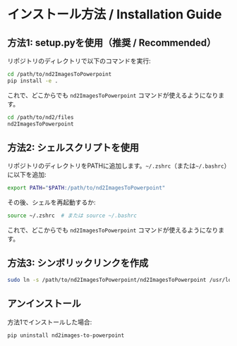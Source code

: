 # インストール方法 / Installation Guide

## 方法1: setup.pyを使用（推奨 / Recommended）

リポジトリのディレクトリで以下のコマンドを実行:

```bash
cd /path/to/nd2ImagesToPowerpoint
pip install -e .
```

これで、どこからでも `nd2ImagesToPowerpoint` コマンドが使えるようになります。

```bash
cd /path/to/nd2/files
nd2ImagesToPowerpoint
```

## 方法2: シェルスクリプトを使用

リポジトリのディレクトリをPATHに追加します。`~/.zshrc`（または`~/.bashrc`）に以下を追加:

```bash
export PATH="$PATH:/path/to/nd2ImagesToPowerpoint"
```

その後、シェルを再起動するか:

```bash
source ~/.zshrc  # または source ~/.bashrc
```

これで、どこからでも `nd2ImagesToPowerpoint` コマンドが使えるようになります。

## 方法3: シンボリックリンクを作成

```bash
sudo ln -s /path/to/nd2ImagesToPowerpoint/nd2ImagesToPowerpoint /usr/local/bin/nd2ImagesToPowerpoint
```

## アンインストール

方法1でインストールした場合:

```bash
pip uninstall nd2images-to-powerpoint
```

